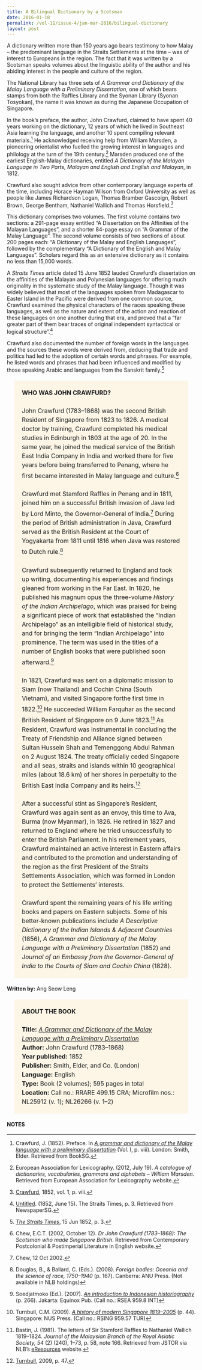 ```yaml
---
title: A Bilingual Dictionary by a Scotsman
date: 2016-01-18
permalink: /vol-11/issue-4/jan-mar-2016/bilingual-dictionary
layout: post
---
```

A dictionary written more than 150 years ago bears testimony to how Malay – the predominant language in the Straits Settlements at the time – was of interest to Europeans in the region. The fact that it was written by a Scotsman speaks volumes about the linguistic ability of the author and his abiding interest in the people and culture of the region.

The National Library has three sets of *A Grammar and Dictionary of the Malay Language with a Preliminary Dissertation*, one of which bears stamps from both the Raffles Library and the Syonan Library (Syonan Tosyokan), the name it was known as during the Japanese Occupation of Singapore.

In the book’s preface, the author, John Crawfurd, claimed to have spent 40 years working on the dictionary, 12 years of which he lived in Southeast Asia learning the language, and another 10 spent compiling relevant materials.[^1] He acknowledged receiving help from William Marsden, a pioneering orientalist who fuelled the growing interest in languages and philology at the turn of the 19th century.[^2] Marsden produced one of the earliest English-Malay dictionaries, entitled *A Dictionary of the Malayan Language in Two Parts, Malayan and English and English and Malayan*, in 1812.

Crawfurd also sought advice from other contemporary language experts of the time, including Horace Hayman Wilson from Oxford University as well as people like James Richardson Logan, Thomas Bramber Gascoign, Robert Brown, George Bentham, Nathaniel Wallich and Thomas Horsfield.[^3]

This dictionary comprises two volumes. The first volume contains two sections: a 291-page essay entitled “A Dissertation on the Affinities of the Malayan Languages”, and a shorter 84-page essay on “A Grammar of the Malay Language”. The second volume consists of two sections of about 200 pages each: “A Dictionary of the Malay and English Languages”, followed by the complementary “A Dictionary of the English and Malay Languages”. Scholars regard this as an extensive dictionary as it contains no less than 15,000 words.

A *Straits Times* article dated 15 June 1852 lauded Crawfurd’s dissertation on the affinities of the Malayan and Polynesian languages for offering much originality in the systematic study of the Malay language. Though it was widely believed that most of the languages spoken from Madagascar to Easter Island in the Pacific were derived from one common source, Crawfurd examined the physical characters of the races speaking these languages, as well as the nature and extent of the action and reaction of these languages on one another during that era, and proved that a “far greater part of them bear traces of original independent syntactical or logical structure”.[^4]

Crawfurd also documented the number of foreign words in the languages and the sources these words were derived from, deducing that trade and politics had led to the adoption of certain words and phrases. For example, he listed words and phrases that had been influenced and modified by those speaking Arabic and languages from the Sanskrit family.[^5]

<span style="background-colour: #fdf5e6; padding: 20px; margin: 20px; background:#fdf5e6; display:block; font-size:1rem; line-height:1.5rem;"><b>WHO WAS JOHN CRAWFURD?</b>
<br><br>
John Crawfurd (1783–1868) was the second British Resident of Singapore from 1823 to 1826. A medical doctor by training, Crawfurd completed his medical studies in Edinburgh in 1803 at the age of 20. In the same year, he joined the medical service of the British East India Company in India and worked there for five years before being transferred to Penang, where he first became interested in Malay language and culture.[^6]
<br><br>
Crawfurd met Stamford Raffles in Penang and in 1811, joined him on a successful British invasion of Java led by Lord Minto, the Governor-General of India.[^7] During the period of British administration in Java, Crawfurd served as the British Resident at the Court of Yogyakarta from 1811 until 1816 when Java was restored to Dutch rule.[^8]
<br><br>
Crawfurd subsequently returned to England and took up writing, documenting his experiences and findings gleaned from working in the Far East. In 1820, he published his magnum opus the three-volume *History of the Indian Archipelago*, which was praised for being a significant piece of work that established the “Indian Archipelago” as an intelligible field of historical study, and for bringing the term “Indian Archipelago” into prominence. The term was used in the titles of a number of English books that were published soon afterward.[^9]
<br><br>
In 1821, Crawfurd was sent on a diplomatic mission to Siam (now Thailand) and Cochin China (South Vietnam), and visited Singapore forthe first time in 1822.[^10] He succeeded William Farquhar as the second British Resident of Singapore on 9 June 1823.[^11] As Resident, Crawfurd was instrumental in concluding the Treaty of Friendship and Alliance signed between Sultan Hussein Shah and Temenggong Abdul Rahman on 2 August 1824. The treaty officially ceded Singapore and all seas, straits and islands within 10 geographical miles (about 18.6 km) of her shores in perpetuity to the British East India Company and its heirs.[^12]
<br><br>
After a successful stint as Singapore’s Resident, Crawfurd was again sent as an envoy, this time to Ava, Burma (now Myanmar), in 1826. He retired in 1827 and returned to England where he tried unsuccessfully to enter the British Parliament. In his retirement years, Crawfurd maintained an active interest in Eastern affairs and contributed to the promotion and understanding of the region as the first President of the Straits Settlements Association, which was formed in London to protect the Settlements’ interests.
<br><br>
Crawfurd spent the remaining years of his life writing books and papers on Eastern subjects. Some of his better-known publications include *A Descriptive Dictionary of the Indian Islands & Adjacent Countries* (1856), *A Grammar and Dictionary of the Malay Language with a Preliminary Dissertation* (1852) and J*ournal of an Embassy from the Governor-General of India to the Courts of Siam and Cochin China* (1828).</span>

**Written by:** Ang Seow Leng

<span style="background-colour: #fdf5e6; padding: 20px; margin: 20px; background:#fdf5e6; display:block; font-size:1rem; line-height:1.5rem;"><b>ABOUT THE BOOK</b>
<br><br>
<b>Title:</b> <i><a href="https://eservice.nlb.gov.sg/item_holding.aspx?bid=4515189">A Grammar and Dictionary of the Malay Language with a Preliminary Dissertation</a></i>
<br>
<b>Author:</b> John Crawfurd (1783–1868)
<br>
<b>Year published:</b> 1852
<br>
<b>Publisher:</b> Smith, Elder, and Co. (London)
<br>
<b>Language:</b> English
<br>
<b>Type:</b> Book (2 volumes); 595 pages in total
<br>
<b>Location:</b> Call no.: RRARE 499.15 CRA; Microfilm nos.: NL25912 (v. 1); NL26266 (v. 1–2)</span>

#### **NOTES**

[^1]:Crawfurd, J. (1852). Preface. In *[A grammar and dictionary of the Malay language with a preliminary dissertation](https://eservice.nlb.gov.sg/item_holding.aspx?bid=202671788)* (Vol. I, p. viii). London: Smith, Elder. Retrieved from BookSG.

[^2]:European Association for Lexicography. (2012, July 19). *A catalogue of dictionaries, vocabularies, grammars and alphabets – William Marsden*. Retrieved from European Association for Lexicography website.

[^3]:[Crawfurd](https://eresources.nlb.gov.sg/printheritage/detail/74df255c-8dbb-42f1-b381-97c04752b32d.aspx), 1852, vol. 1, p. viii.

[^4]:[Untitled](http://eresources.nlb.gov.sg/newspapers/Digitised/Article/straitstimes18520615-1.2.6). (1852, June 15). The Straits Times, p. 3. Retrieved from NewspaperSG.

[^5]:*[The Straits Times](http://eresources.nlb.gov.sg/newspapers/Digitised/Article/straitstimes18520615-1.2.6)*, 15 Jun 1852, p. 3.

[^6]:Chew, E.C.T. (2002, October 12). *Dr John Crawfurd (1783–1868): The Scotsman who made Singapore British*. Retrieved from Contemporary Postcolonial & Postimperial Literature in English website.

[^7]:Chew, 12 Oct 2002.

[^8]:Douglas, B., & Ballard, C. (Eds.). (2008). *Foreign bodies: Oceania and the science of race, 1750–1940* (p. 167). Canberra: ANU Press. (Not available in NLB holdings)

[^9]:Soedjatmoko (Ed.). (2007). *[An introduction to Indonesian historiography](http://eservice.nlb.gov.sg/item_holding_s.aspx?bid=12876930)* (p. 266). Jakarta: Equinox Pub. (Call no.: RSEA 959.8 INT) 

[^10]:Turnbull, C.M. (2009). *[A history of modern Singapore 1819–2005](http://eservice.nlb.gov.sg/item_holding_s.aspx?bid=13206047)* (p. 44). Singapore: NUS Press. (Call no.: RSING 959.57 TUR) 

[^11]:Bastin, J. (1981). The letters of Sir Stamford Raffles to Nathaniel Wallich 1819–1824. *Journal of the Malaysian Branch of the Royal Asiatic Society, 54* (2) (240), 1–73, p. 58, note 166. Retrieved from JSTOR via NLB’s [eResources](https://eresources.nlb.gov.sg/main/) website.

[^12]:[Turnbull](http://eservice.nlb.gov.sg/item_holding_s.aspx?bid=13206047), 2009, p. 47.
